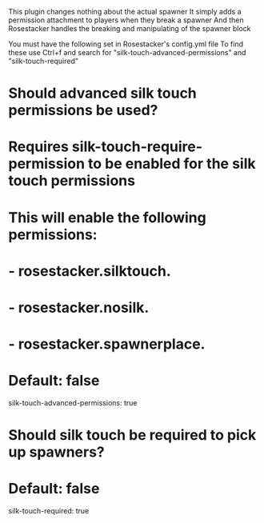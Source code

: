 This plugin changes nothing about the actual spawner
It simply adds a permission attachment to players when they break a spawner
And then Rosestacker handles the breaking and manipulating of the spawner block

You must have the following set in Rosestacker's config.yml file
To find these use Ctrl+f and search for "silk-touch-advanced-permissions" and "silk-touch-required"

  # Should advanced silk touch permissions be used?
  # Requires silk-touch-require-permission to be enabled for the silk touch permissions
  # This will enable the following permissions:
  # - rosestacker.silktouch.<entityType>
  # - rosestacker.nosilk.<entityType>
  # - rosestacker.spawnerplace.<entityType>
  # Default: false
  silk-touch-advanced-permissions: true

  # Should silk touch be required to pick up spawners?
  # Default: false
  silk-touch-required: true
